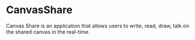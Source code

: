 # CanvasShare
Canvas Share is an application that allows users to write, read, draw, talk on the shared canvas in the real-time. 
